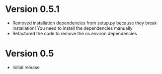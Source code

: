 
# Version 0.5.1
* Removed installation dependencies from setup.py because they break installation! You need to install the dependencies manually
* Refactored the code to remove the os.environ dependencies

# Version 0.5
* Initial release
